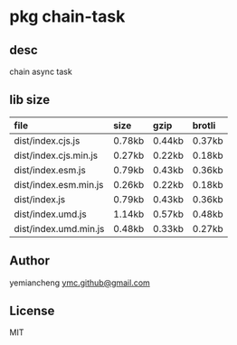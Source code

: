 # pkg chain-task

## desc
chain async task

## lib size  
file | size | gzip | brotli
:---- | :---- | :---- | :----
dist/index.cjs.js | 0.78kb | 0.44kb | 0.37kb
dist/index.cjs.min.js | 0.27kb | 0.22kb | 0.18kb
dist/index.esm.js | 0.79kb | 0.43kb | 0.36kb
dist/index.esm.min.js | 0.26kb | 0.22kb | 0.18kb
dist/index.js | 0.79kb | 0.43kb | 0.36kb
dist/index.umd.js | 1.14kb | 0.57kb | 0.48kb
dist/index.umd.min.js | 0.48kb | 0.33kb | 0.27kb

## Author
yemiancheng <ymc.github@gmail.com>

## License
MIT